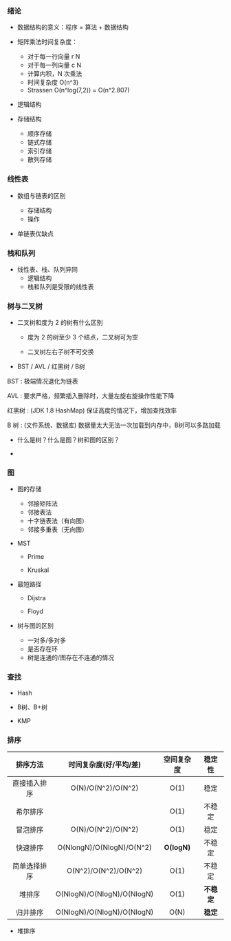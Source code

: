 ### 绪论

* 数据结构的意义：程序 = 算法 + 数据结构

* 矩阵乘法时间复杂度：
    * 对于每一行向量 r N
    * 对于每一列向量 c N
    * 计算内积，N 次乘法
    * 时间复杂度 O(n^3)
    * Strassen O(n^log(7,2)) = O(n^2.807)
* 逻辑结构

* 存储结构

    * 顺序存储
    * 链式存储
    * 索引存储
    * 散列存储

### 线性表

* 数组与链表的区别
    * 存储结构
    * 操作

* 单链表优缺点

### 栈和队列

* 线性表、栈、队列异同
    * 逻辑结构
    * 栈和队列是受限的线性表

### 树与二叉树

* 二叉树和度为 2 的树有什么区别

    * 度为 2 的树至少 3 个结点，二叉树可为空

    * 二叉树左右子树不可交换

* BST / AVL / 红黑树 /  B树

BST : 极端情况退化为链表

AVL : 要求严格，频繁插入删除时，大量左旋右旋操作性能下降

红黑树 : (JDK 1.8 HashMap) 保证高度的情况下，增加查找效率

B 树 : (文件系统、数据库) 数据量太大无法一次加载到内存中，B树可以多路加载

* 什么是树？什么是图？树和图的区别？

* 

### 图

* 图的存储
    * 邻接矩阵法
    * 邻接表法
    * 十字链表法（有向图）
    * 邻接多重表（无向图）

* MST
    * Prime

    * Kruskal 

* 最短路径
    * Dijstra

    * Floyd

* 树与图的区别
    * 一对多/多对多
    * 是否存在环
    * 树是连通的/图存在不连通的情况

### 查找

* Hash

* B树、B+树

* KMP

### 排序

| 排序方法      |     时间复杂度(好/平均/差) |   空间复杂度   | 稳定性 |
| :---------:   | :--------:    | :------:      | :-----:|
| 直接插入排序   |   O(N)/O(N^2)/O(N^2)    |        O(1) |    稳定  |  
| 希尔排序       |             |          O(1) | 不稳定 |
| 冒泡排序       |  O(N)/O(N^2)/O(N^2)     |      O(1)    | 稳定    |
| 快速排序       | O(NlongN)/O(NlogN)/O(N^2)   |  **O(logN)** | 不稳定  |
| 简单选择排序   |   O(N^2)/O(N^2)/O(N^2)     |  O(1)       | 不稳定   |
|堆排序          |  O(NlogN)/O(NlogN)/O(NlogN)   |  O(1)        | **不稳定**    |
|归并排序       |  O(NlogN)/O(NlogN)/O(NlogN)     |     O(N)     |  **稳定** |

* 堆排序
